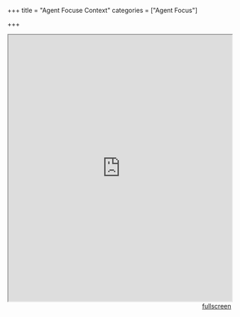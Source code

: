 +++
title = "Agent Focuse Context"
categories = ["Agent Focus"]

+++
<head>
<style type="text/css">
	.padding {
		padding: 30px;
	}
</style>
</head>

<body>
<div>
<iframe src="https://sasha-kozhukhar.github.io/guatemala_atlas/maps/af-context.html" width = "100%" height = "600px"></iframe>
<div align="right"><a href="https://sasha-kozhukhar.github.io/guatemala_atlas/maps/af-context.html" target="_blank" class="button">fullscreen</a></div>
</div>
</body>
